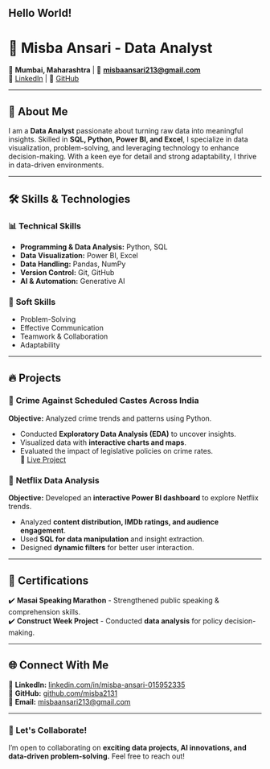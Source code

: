 ## Hello World!
# 🚀 Misba Ansari - Data Analyst  

📍 **Mumbai, Maharashtra** | 📧 **misbaansari213@gmail.com**  
🔗 [LinkedIn](https://www.linkedin.com/in/misba-ansari-015952335) | 🔗 [GitHub](https://github.com/misba2131)  

---

## 📌 About Me  
I am a **Data Analyst** passionate about turning raw data into meaningful insights. Skilled in **SQL, Python, Power BI, and Excel**, I specialize in data visualization, problem-solving, and leveraging technology to enhance decision-making. With a keen eye for detail and strong adaptability, I thrive in data-driven environments.

---

## 🛠 Skills & Technologies  

### 📊 **Technical Skills**  
- **Programming & Data Analysis:** Python, SQL  
- **Data Visualization:** Power BI, Excel  
- **Data Handling:** Pandas, NumPy  
- **Version Control:** Git, GitHub  
- **AI & Automation:** Generative AI  

### 🎯 **Soft Skills**  
- Problem-Solving  
- Effective Communication  
- Teamwork & Collaboration  
- Adaptability  

---

## 🔥 Projects  

### 📌 **Crime Against Scheduled Castes Across India**  
**Objective:** Analyzed crime trends and patterns using Python.  
- Conducted **Exploratory Data Analysis (EDA)** to uncover insights.  
- Visualized data with **interactive charts and maps**.  
- Evaluated the impact of legislative policies on crime rates.  
🔗 [Live Project](https://sc-crimeanalysis.streamlit.app/)  

### 📌 **Netflix Data Analysis**  
**Objective:** Developed an **interactive Power BI dashboard** to explore Netflix trends.  
- Analyzed **content distribution, IMDb ratings, and audience engagement**.  
- Used **SQL for data manipulation** and insight extraction.  
- Designed **dynamic filters** for better user interaction.  

---

## 📜 Certifications  
✔️ **Masai Speaking Marathon** - Strengthened public speaking & comprehension skills.  
✔️ **Construct Week Project** - Conducted **data analysis** for policy decision-making.  

---

## 🌐 Connect With Me  
🔗 **LinkedIn:** [linkedin.com/in/misba-ansari-015952335](https://www.linkedin.com/in/misba-ansari-015952335)  
🔗 **GitHub:** [github.com/misba2131](https://github.com/misba2131)  
📩 **Email:** misbaansari213@gmail.com  

---

### 🚀 Let's Collaborate!  
I’m open to collaborating on **exciting data projects, AI innovations, and data-driven problem-solving.** Feel free to reach out!  


